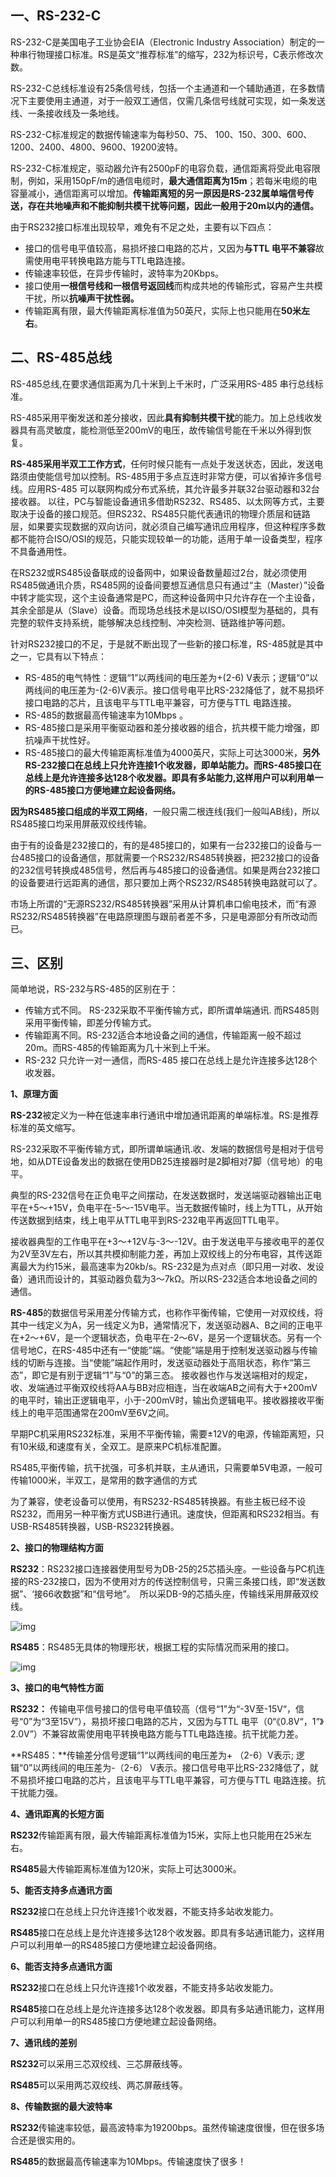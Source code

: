 ## **一、RS-232-C**

RS-232-C是美国电子工业协会EIA（Electronic Industry Association）制定的一种串行物理接口标准。RS是英文“推荐标准”的缩写，232为标识号，C表示修改次数。

RS-232-C总线标准设有25条信号线，包括一个主通道和一个辅助通道，在多数情况下主要使用主通道，对于一般双工通信，仅需几条信号线就可实现，如一条发送线、一条接收线及一条地线。

RS-232-C标准规定的数据传输速率为每秒50、75、 100、150、300、600、1200、2400、4800、9600、19200波特。

RS-232-C标准规定，驱动器允许有2500pF的电容负载，通信距离将受此电容限制，例如，采用150pF/m的通信电缆时，**最大通信距离为15m**；若每米电缆的电容量减小，通信距离可以增加。**传输距离短的另一原因是RS-232属单端信号传送，存在共地噪声和不能抑制共模干扰等问题，因此一般用于20m以内的通信。**



由于RS232接口标准出现较早，难免有不足之处，主要有以下四点：

- 接口的信号电平值较高，易损坏接口电路的芯片，又因为**与TTL 电平不兼容**故需使用电平转换电路方能与TTL电路连接。
- 传输速率较低，在异步传输时，波特率为20Kbps。
- 接口使用**一根信号线和一根信号返回线**而构成共地的传输形式，容易产生共模干扰，所以**抗噪声干扰性弱。**
- 传输距离有限，最大传输距离标准值为50英尺，实际上也只能用在**50米左右**。

## **二、RS-485总线**

RS-485总线,在要求通信距离为几十米到上千米时，广泛采用RS-485 串行总线标准。

RS-485采用平衡发送和差分接收，因此**具有抑制共模干扰**的能力。加上总线收发器具有高灵敏度，能检测低至200mV的电压，故传输信号能在千米以外得到恢复。

**RS-485采用半双工工作方式**，任何时候只能有一点处于发送状态，因此，发送电路须由使能信号加以控制。RS-485用于多点互连时非常方便，可以省掉许多信号线。应用RS-485 可以联网构成分布式系统，其允许最多并联32台驱动器和32台接收器。
以往，PC与智能设备通讯多借助RS232、RS485、以太网等方式，主要取决于设备的接口规范。但RS232、RS485只能代表通讯的物理介质层和链路层，如果要实现数据的双向访问，就必须自己编写通讯应用程序，但这种程序多数都不能符合ISO/OSI的规范，只能实现较单一的功能，适用于单一设备类型，程序不具备通用性。

在RS232或RS485设备联成的设备网中，如果设备数量超过2台，就必须使用RS485做通讯介质，RS485网的设备间要想互通信息只有通过“主（Master）”设备中转才能实现，这个主设备通常是PC，而这种设备网中只允许存在一个主设备，其余全部是从（Slave）设备。而现场总线技术是以ISO/OSI模型为基础的，具有完整的软件支持系统，能够解决总线控制、冲突检测、链路维护等问题。



针对RS232接口的不足，于是就不断出现了一些新的接口标准，RS-485就是其中之一，它具有以下特点：

- RS-485的电气特性：逻辑“1”以两线间的电压差为+(2-6) V表示；逻辑“0”以两线间的电压差为-(2-6)V表示。接口信号电平比RS-232降低了，就不易损坏接口电路的芯片，且该电平与TTL电平兼容，可方便与TTL 电路连接。
- RS-485的数据最高传输速率为10Mbps 。
- RS-485接口是采用平衡驱动器和差分接收器的组合，抗共模干能力增强，即抗噪声干扰性好。
- RS-485接口的最大传输距离标准值为4000英尺，实际上可达3000米，**另外RS-232接口在总线上只允许连接1个收发器，即单站能力。而RS-485接口在总线上是允许连接多达128个收发器。即具有多站能力,这样用户可以利用单一的RS-485接口方便地建立起设备网络。**

**因为RS485接口组成的半双工网络**，一般只需二根连线(我们一般叫AB线)，所以RS485接口均采用屏蔽双绞线传输。

由于有的设备是232接口的，有的是485接口的，如果有一台232接口的设备与一台485接口的设备通信，那就需要一个RS232/RS485转换器，把232接口的设备的232信号转换成485信号，然后再与485接口的设备通信。如果是两台232接口的设备要进行远距离的通信，那只要加上两个RS232/RS485转换电路就可以了。

市场上所谓的“无源RS232/RS485转换器”采用从计算机串口偷电技术，而“有源RS232/RS485转换器”在电路原理图与跟前者差不多，只是电源部分有所改动而已。

## 三、区别

简单地说，RS-232与RS-485的区别在于：

- 传输方式不同。 RS-232采取不平衡传输方式，即所谓单端通讯. 而RS485则采用平衡传输，即差分传输方式。
- 传输距离不同。RS-232适合本地设备之间的通信，传输距离一般不超过20m。而RS-485的传输距离为几十米到上千米。
- RS-232 只允许一对一通信，而RS-485 接口在总线上是允许连接多达128个收发器。

**1、原理方面**

**RS-232**被定义为一种在低速率串行通讯中增加通讯距离的单端标准。RS:是推荐标准的英文缩写。

RS-232采取不平衡传输方式，即所谓单端通讯.收、发端的数据信号是相对于信号地，如从DTE设备发出的数据在使用DB25连接器时是2脚相对7脚（信号地）的电平。

典型的RS-232信号在正负电平之间摆动，在发送数据时，发送端驱动器输出正电平在+5～+15V，负电平在-5～-15V电平。当无数据传输时，线上为TTL，从开始传送数据到结束，线上电平从TTL电平到RS-232电平再返回TTL电平。

接收器典型的工作电平在+3～+12V与-3～-12V。由于发送电平与接收电平的差仅为2V至3V左右，所以其共模抑制能力差，再加上双绞线上的分布电容，其传送距离最大为约15米，最高速率为20kb/s。RS-232是为点对点（即只用一对收、发设备）通讯而设计的，其驱动器负载为3～7kΩ。所以RS-232适合本地设备之间的通信。



**RS-485**的数据信号采用差分传输方式，也称作平衡传输，它使用一对双绞线，将其中一线定义为A，另一线定义为B，通常情况下，发送驱动器A、B之间的正电平在+2～+6V，是一个逻辑状态，负电平在-2～6V，是另一个逻辑状态。另有一个信号地C，在RS-485中还有一“使能”端。“使能”端是用于控制发送驱动器与传输线的切断与连接。当“使能”端起作用时，发送驱动器处于高阻状态，称作“第三态”，即它是有别于逻辑“1”与“0”的第三态。 接收器也作与发送端相对的规定，收、发端通过平衡双绞线将AA与BB对应相连，当在收端AB之间有大于+200mV的电平时，输出正逻辑电平，小于-200mV时，输出负逻辑电平。接收器接收平衡线上的电平范围通常在200mV至6V之间。

早期PC机采用RS232标准，采用不平衡传输，需要±12V的电源，传输距离短，只有10米级,和速度有关，全双工。是原来PC机标准配置。

RS485,平衡传输，抗干扰强，可多机并联，主从通讯，只需要单5V电源，一般可传输1000米，半双工，是常用的数字通信的方式

为了兼容，使老设备可以使用，有RS232-RS485转换器。有些主板已经不设RS232，而用另一种平衡方式USB进行通讯。速度快，但距离和RS232相当。有USB-RS485转换器，USB-RS232转换器。

**2、接口的物理结构方面**

**RS232**：RS232接口连接器使用型号为DB-25的25芯插头座。一些设备与PC机连接的RS-232接口，因为不使用对方的传送控制信号，只需三条接口线，即“发送数据”、‘接66收数据”和“信号地”。　所以采DB-9的芯插头座，传输线采用屏蔽双绞线。

![img](C:\Users\putao\Documents\Blog\嵌入式知识\RS-485-RS-232.assets\v2-6b454fa1bdbefb04e16fa61ad2891a57_720w.jpg)

**RS485**：RS485无具体的物理形状，根据工程的实际情况而采用的接口。

![img](C:\Users\putao\Documents\Blog\嵌入式知识\RS-485-RS-232.assets\v2-02e7a96f595122c6f316705a1c043df2_720w.jpg)

**3、接口的电气特性方面**

**RS232：** 传输电平信号接口的信号电平值较高（信号“1”为“-3V至-15V“，信号“0”为“3至15V”），易损坏接口电路的芯片，又因为与TTL 电平（0“《0.8V“，1“》2.0V”）不兼容故需使用电平转换电路方能与TTL电路连接。抗干扰能力差。

**RS485：**传输差分信号逻辑“1“以两线间的电压差为+ （2-6）V表示; 逻辑“0”以两线间的电压差为-（2-6） V表示。接口信号电平比RS-232降低了，就不易损坏接口电路的芯片，且该电平与TTL电平兼容，可方便与TTL 电路连接。抗干扰能力强。

**4、通讯距离的长短方面**

**RS232**传输距离有限，最大传输距离标准值为15米，实际上也只能用在25米左右。

**RS485**最大传输距离标准值为120米，实际上可达3000米。

**5、能否支持多点通讯方面**

**RS232**接口在总线上只允许连接1个收发器，不能支持多站收发能力。

**RS485**接口在总线上是允许连接多达128个收发器。即具有多站通讯能力，这样用户可以利用单一的RS485接口方便地建立起设备网络。

**6、能否支持多点通讯方面**

**RS232**接口在总线上只允许连接1个收发器，不能支持多站收发能力。

**RS485**接口在总线上是允许连接多达128个收发器。即具有多站通讯能力，这样用户可以利用单一的RS485接口方便地建立起设备网络。

**7、通讯线的差别**

**RS232**可以采用三芯双绞线、三芯屏蔽线等。

**RS485**可以采用两芯双绞线、两芯屏蔽线等。

**8、传输数据的最大波特率**

**RS232**传输速率较低，最高波特率为19200bps。虽然传输速度很慢，但在很多场合还是很实用的。

**RS485**的数据最高传输速率为10Mbps。传输速度快了很多！